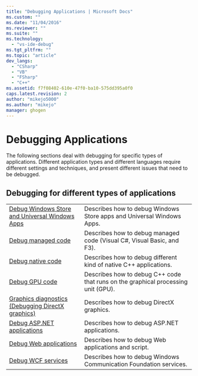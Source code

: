 ```yaml
---
title: "Debugging Applications | Microsoft Docs"
ms.custom: ""
ms.date: "11/04/2016"
ms.reviewer: ""
ms.suite: ""
ms.technology: 
  - "vs-ide-debug"
ms.tgt_pltfrm: ""
ms.topic: "article"
dev_langs: 
  - "CSharp"
  - "VB"
  - "FSharp"
  - "C++"
ms.assetid: f7f08402-610e-47f0-ba10-575dd395a0f0
caps.latest.revision: 2
author: "mikejo5000"
ms.author: "mikejo"
manager: ghogen
---
```

# Debugging Applications
The following sections deal with debugging for specific types of applications. Different application types and different languages require different settings and techniques, and present different issues that need to be debugged.  
  
## Debugging for different types of applications  
  
|||  
|-|-|  
|[Debug Windows Store and Universal Windows Apps](../debugger/debugging-windows-store-and-windows-universal-apps.md)|Describes how to debug Windows Store apps and Universal Windows Apps.|  
|[Debug managed code](../debugger/debugging-managed-code.md)|Describes how to debug managed code (Visual C#, Visual Basic, and F3).|  
|[Debug native code](../debugger/debugging-native-code.md)|Describes how to debug different kind of native C++ applications.|  
|[Debug GPU code](../debugger/debugging-gpu-code.md)|Describes how to debug C++ code that runs on the graphical processing unit (GPU).|  
|[Graphics diagnostics (Debugging DirectX graphics)](../debugger/visual-studio-graphics-diagnostics.md)|Describes how to debug DirectX graphics.|  
|[Debug ASP.NET applications](../debugger/how-to-enable-debugging-for-aspnet-applications.md)|Describes how to debug ASP.NET applications.| 
|[Debug Web applications](../debugger/debugging-web-applications.md)|Describes how to debug Web applications and script.|  
|[Debug WCF services](../debugger/debugging-wcf-services.md)|Describes how to debug Windows Communication Foundation services.|